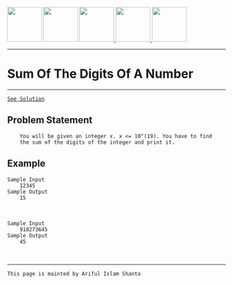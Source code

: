 <a href = "https://shanto-swe029.github.io/programmingnotes"> <img src = "https://shanto-swe029.github.io/newgitphoto/home.png" height = "80" align = "left"> </a>
<a href = "https://shanto-swe029.github.io/programmingnotes"> <img src = "https://shanto-swe029.github.io/newgitphoto/programmingnotes.png" height = "80" align = "left"> </a>
<a href = "https://shanto-swe029.github.io/mathematicsnotes"> <img src = "https://shanto-swe029.github.io/newgitphoto/mathematicsnotes.png" height = "80"> </a>
<a href = "https://shanto-swe029.github.io/programmingproblems"> <img src = "https://shanto-swe029.github.io/newgitphoto/programmingproblems.png" height = "80"> </a>
<a href = "https://shanto-swe029.github.io/must-do-math-cp/home"> <img src = "https://shanto-swe029.github.io/newgitphoto/mustdomathforcp.png" height = "80"> </a>

***


# Sum Of The Digits Of A Number

***

[`See Solution`](https://shanto-swe029.github.io/programmingproblem/sumofdigitsofanumber/solution)

## Problem Statement

```
    You will be given an integer x. x <= 10^(19). You have to find
    the sum of the digits of the integer and print it.
```

## Example

    Sample Input
        12345
    Sample Output
        15

<br>

    Sample Input
        918273645
    Sample Output
        45

<br>


***

`This page is mainted by Ariful Islam Shanto`
